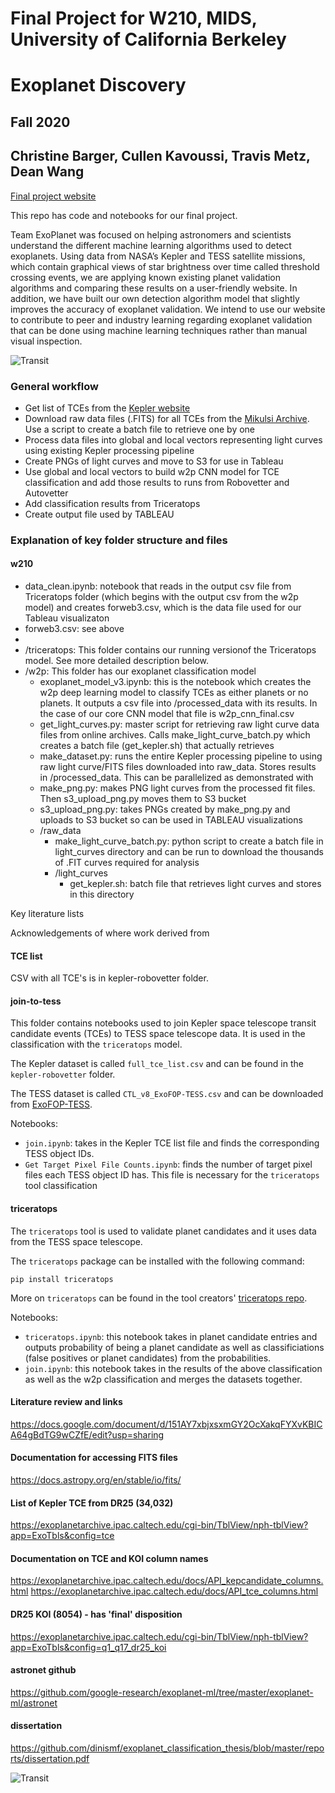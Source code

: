 # Final Project for W210, MIDS, University of California Berkeley
# Exoplanet Discovery
## Fall 2020
## Christine Barger, Cullen Kavoussi, Travis Metz, Dean Wang

[Final project website](https://people.ischool.berkeley.edu/~kavoussi/ExoDiscovery/catal.html)

This repo has code and notebooks for our final project.

Team ExoPlanet was focused on helping astronomers and scientists understand the different machine learning algorithms used to detect exoplanets. Using data from NASA’s Kepler and TESS satellite missions, which contain graphical views of star brightness over time called threshold crossing events, we are applying known existing planet validation algorithms and comparing these results on a user-friendly website. In addition, we have built our own detection algorithm model that slightly improves the accuracy of exoplanet validation. We intend to use our website to contribute to peer and industry learning regarding exoplanet validation that can be done using machine learning techniques rather than manual visual inspection.

![Transit](/images/TRANSIT.gif)

### General workflow
- Get list of TCEs from the [Kepler website](https://exoplanetarchive.ipac.caltech.edu/cgi-bin/TblView/nph-tblView?app=ExoTbls&config=tce)
- Download raw data files (.FITS) for all TCEs from the [Mikulsi Archive](https://archive.stsci.edu/).  Use a script to create a batch file to retrieve one by one
- Process data files into global and local vectors representing light curves using existing Kepler processing pipeline
- Create PNGs of light curves and move to S3 for use in Tableau
- Use global and local vectors to build w2p CNN model for TCE classification and add those results to runs from Robovetter and Autovetter
- Add classification results from Triceratops
- Create output file used by TABLEAU

### Explanation of key folder structure and files
#### w210
- data_clean.ipynb:  notebook that reads in the output csv file from Triceratops folder (which begins with the output csv from the w2p model) and creates forweb3.csv, which is the data file used for our Tableau visualizaton
- forweb3.csv: see above
- 
- /triceratops: This folder contains our running versionof the Triceratops model.  See more detailed description below.
- /w2p:  This folder has our exoplanet classification model
  * exoplanet_model_v3.ipynb:  this is the notebook which creates the w2p deep learning model to classify TCEs as either planets or no planets.  It outputs a csv file into /processed_data with its results.  In the case of our core CNN model that file is w2p_cnn_final.csv
  * get_light_curves.py:  master script for retrieving raw light curve data files from online archives.  Calls make_light_curve_batch.py which creates a batch file (get_kepler.sh) that actually retrieves
  * make_dataset.py:  runs the entire Kepler processing pipeline to using raw light curve/FITS files downloaded into raw_data.  Stores results in /processed_data.  This can be parallelized as demonstrated with 
  * make_png.py: makes PNG light curves from the processed fit files.  Then s3_upload_png.py moves them to S3 bucket
  * s3_upload_png.py:  takes PNGs created by make_png.py and uploads to S3 bucket so can be used in TABLEAU visualizations
  * /raw_data
    * make_light_curve_batch.py:  python script to create a batch file in light_curves directory and can be run to download the thousands of .FIT curves required for analysis
    * /light_curves
      * get_kepler.sh:  batch file that retrieves light curves and stores in this directory


Key literature lists

Acknowledgements of where work derived from


#### TCE list
CSV with all TCE's is in kepler-robovetter folder.

#### join-to-tess
This folder contains notebooks used to join Kepler space telescope transit candidate events (TCEs) to TESS space telescope data. It is used in the classification with the `triceratops` model.

The Kepler dataset is called `full_tce_list.csv` and can be found in the `kepler-robovetter` folder. 

The TESS dataset is called `CTL_v8_ExoFOP-TESS.csv` and can be downloaded from [ExoFOP-TESS](https://exofop.ipac.caltech.edu/tess/).

Notebooks:
* `join.ipynb`: takes in the Kepler TCE list file and finds the corresponding TESS object IDs.
* `Get Target Pixel File Counts.ipynb`: finds the number of target pixel files each TESS object ID has. This file is necessary for the `triceratops` tool classification

#### triceratops
The `triceratops` tool is used to validate planet candidates and it uses data from the TESS space telescope.

The `triceratops` package can be installed with the following command:

```
pip install triceratops
```

More on `triceratops` can be found in the tool creators' [triceratops repo](https://github.com/stevengiacalone/triceratops).

Notebooks:
* `triceratops.ipynb`: this notebook takes in planet candidate entries and outputs probability of being a planet candidate as well as classificiations (false positives or planet candidates) from the probabilities.
* `join.ipynb`: this notebook takes in the results of the above classification as well as the w2p classification and merges the datasets together.

#### Literature review and links
https://docs.google.com/document/d/151AY7xbjxsxmGY2OcXakqFYXvKBICA64gBdTG9wCZfE/edit?usp=sharing 

#### Documentation for accessing FITS files
https://docs.astropy.org/en/stable/io/fits/

#### List of Kepler TCE from DR25 (34,032)
https://exoplanetarchive.ipac.caltech.edu/cgi-bin/TblView/nph-tblView?app=ExoTbls&config=tce

#### Documentation on TCE and KOI column names
https://exoplanetarchive.ipac.caltech.edu/docs/API_kepcandidate_columns.html
https://exoplanetarchive.ipac.caltech.edu/docs/API_tce_columns.html



#### DR25 KOI (8054) - has 'final' disposition
https://exoplanetarchive.ipac.caltech.edu/cgi-bin/TblView/nph-tblView?app=ExoTbls&config=q1_q17_dr25_koi


#### astronet github
https://github.com/google-research/exoplanet-ml/tree/master/exoplanet-ml/astronet

#### dissertation
https://github.com/dinismf/exoplanet_classification_thesis/blob/master/reports/dissertation.pdf

![Transit](/images/TRANSIT.gif)